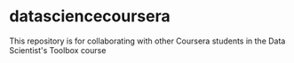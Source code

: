 # datasciencecoursera
This repository is for collaborating with other Coursera students in the Data Scientist's Toolbox course
